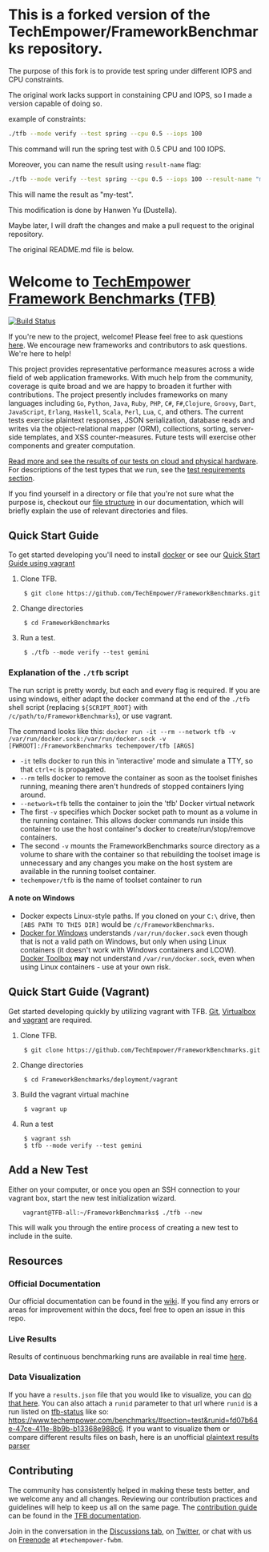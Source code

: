 # This is a forked version of the TechEmpower/FrameworkBenchmarks repository. 

The purpose of this fork is to provide test spring under different IOPS and CPU constraints. 

The original work lacks support in constaining CPU and IOPS, so I made a version capable of doing so.

example of constraints:

```bash
./tfb --mode verify --test spring --cpu 0.5 --iops 100
```

This command will run the spring test with 0.5 CPU and 100 IOPS.

Moreover, you can name the result using `result-name` flag:

```bash
./tfb --mode verify --test spring --cpu 0.5 --iops 100 --result-name "my-test"
```

This will name the result as "my-test".

This modification is done by Hanwen Yu (Dustella). 

Maybe later, I will draft the changes and make a pull request to the original repository.


The original README.md file is below.


# Welcome to [TechEmpower Framework Benchmarks (TFB)](http://www.techempower.com/benchmarks/)

[![Build Status](https://github.com/TechEmpower/FrameworkBenchmarks/workflows/build/badge.svg?branch=master&event=push)](https://github.com/TechEmpower/FrameworkBenchmarks/actions?query=workflow%3Abuild+branch%3Amaster)

If you're new to the project, welcome! Please feel free to ask questions [here](https://github.com/TechEmpower/FrameworkBenchmarks/issues/2978). We encourage new frameworks and contributors to ask questions. We're here to help!

This project provides representative performance measures across a wide field of web application frameworks. With much help from the community, coverage is quite broad and we are happy to broaden it further with contributions. The project presently includes frameworks on many languages including `Go`, `Python`, `Java`, `Ruby`, `PHP`, `C#`, `F#`,`Clojure`, `Groovy`, `Dart`, `JavaScript`, `Erlang`, `Haskell`, `Scala`, `Perl`, `Lua`, `C`, and others.  The current tests exercise plaintext responses, JSON serialization, database reads and writes via the object-relational mapper (ORM), collections, sorting, server-side templates, and XSS counter-measures. Future tests will exercise other components and greater computation.

[Read more and see the results of our tests on cloud and physical hardware](http://www.techempower.com/benchmarks/). For descriptions of the test types that we run, see the 
[test requirements section](https://github.com/TechEmpower/FrameworkBenchmarks/wiki/Project-Information-Framework-Tests-Overview).

If you find yourself in a directory or file that you're not sure what the purpose is, checkout our [file structure](https://github.com/TechEmpower/FrameworkBenchmarks/wiki/Codebase-File-Structure) in our documentation, which will briefly explain the use of relevant directories and files.

## Quick Start Guide

To get started developing you'll need to install [docker](https://docs.docker.com/install/) or see our [Quick Start Guide using vagrant](#quick-start-guide-vagrant)

1. Clone TFB.

        $ git clone https://github.com/TechEmpower/FrameworkBenchmarks.git

2. Change directories

        $ cd FrameworkBenchmarks

3. Run a test.

        $ ./tfb --mode verify --test gemini

### Explanation of the `./tfb` script

The run script is pretty wordy, but each and every flag is required. If you are using windows, either adapt the docker command at the end of the `./tfb` shell script (replacing `${SCRIPT_ROOT}` with `/c/path/to/FrameworkBenchmarks`), or use vagrant.

The command looks like this: `docker run -it --rm --network tfb -v /var/run/docker.sock:/var/run/docker.sock -v [FWROOT]:/FrameworkBenchmarks techempower/tfb [ARGS]`

- `-it` tells docker to run this in 'interactive' mode and simulate a TTY, so that `ctrl+c` is propagated.
- `--rm` tells docker to remove the container as soon as the toolset finishes running, meaning there aren't hundreds of stopped containers lying around.
- `--network=tfb` tells the container to join the 'tfb' Docker virtual network
- The first `-v` specifies which Docker socket path to mount as a volume in the running container. This allows docker commands run inside this container to use the host container's docker to create/run/stop/remove containers.
- The second `-v` mounts the FrameworkBenchmarks source directory as a volume to share with the container so that rebuilding the toolset image is unnecessary and any changes you make on the host system are available in the running toolset container.
- `techempower/tfb` is the name of toolset container to run

#### A note on Windows

- Docker expects Linux-style paths. If you cloned on your `C:\` drive, then `[ABS PATH TO THIS DIR]` would be `/c/FrameworkBenchmarks`.
- [Docker for Windows](https://www.docker.com/docker-windows) understands `/var/run/docker.sock` even though that is not a valid path on Windows, but only when using Linux containers (it doesn't work with Windows containers and LCOW). [Docker Toolbox](https://docs.docker.com/toolbox/toolbox_install_windows/) **may** not understand `/var/run/docker.sock`, even when using Linux containers - use at your own risk.

## Quick Start Guide (Vagrant)

Get started developing quickly by utilizing vagrant with TFB. [Git](https://git-scm.com),
[Virtualbox](https://www.virtualbox.org/) and [vagrant](https://www.vagrantup.com/) are
required.

1. Clone TFB.

        $ git clone https://github.com/TechEmpower/FrameworkBenchmarks.git

2. Change directories

        $ cd FrameworkBenchmarks/deployment/vagrant

3. Build the vagrant virtual machine

        $ vagrant up

4. Run a test

        $ vagrant ssh
        $ tfb --mode verify --test gemini

## Add a New Test

Either on your computer, or once you open an SSH connection to your vagrant box, start the new test initialization wizard.

        vagrant@TFB-all:~/FrameworkBenchmarks$ ./tfb --new

This will walk you through the entire process of creating a new test to include in the suite.

## Resources

### Official Documentation

Our official documentation can be found in the [wiki](https://github.com/TechEmpower/FrameworkBenchmarks/wiki). 
If you find any errors or areas for improvement within the docs, feel free to open an issue in this repo.

### Live Results

Results of continuous benchmarking runs are available in real time [here](https://tfb-status.techempower.com/).

### Data Visualization

If you have a `results.json` file that you would like to visualize, you can [do that here](https://tfb-status.techempower.com/share). You can also attach a `runid` parameter to that url where `runid` is a run listed on [tfb-status](https://tfb-status.techempower.com) like so: https://www.techempower.com/benchmarks/#section=test&runid=fd07b64e-47ce-411e-8b9b-b13368e988c6.
If you want to visualize them or compare different results files on bash, here is an unofficial [plaintext results parser](https://github.com/joeyleeeeeee97/PlainTextResultsParser)

## Contributing

The community has consistently helped in making these tests better, and we welcome any and all changes. Reviewing our contribution practices and guidelines will help to keep us all on the same page. The [contribution guide](https://github.com/TechEmpower/FrameworkBenchmarks/wiki/Development-Contributing-Guide) can be found in the [TFB documentation](https://github.com/TechEmpower/FrameworkBenchmarks/wiki).

Join in the conversation in the [Discussions tab](https://github.com/TechEmpower/FrameworkBenchmarks/discussions), on [Twitter](https://twitter.com/tfbenchmarks), or chat with us on [Freenode](https://webchat.freenode.net/) at `#techempower-fwbm`. 
